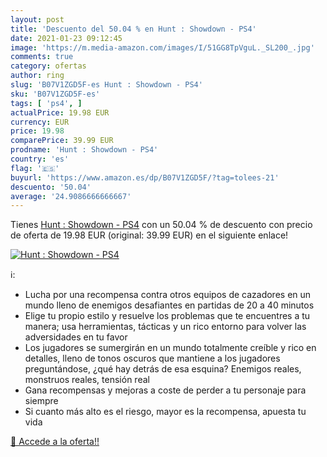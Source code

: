 ```yaml
---
layout: post
title: 'Descuento del 50.04 % en Hunt : Showdown - PS4'
date: 2021-01-23 09:12:45
image: 'https://m.media-amazon.com/images/I/51GG8TpVguL._SL200_.jpg'
comments: true
category: ofertas
author: ring
slug: 'B07V1ZGD5F-es Hunt : Showdown - PS4'
sku: 'B07V1ZGD5F-es'
tags: [ 'ps4', ]
actualPrice: 19.98 EUR
currency: EUR
price: 19.98
comparePrice: 39.99 EUR
prodname: 'Hunt : Showdown - PS4'
country: 'es'
flag: '🇪🇸'
buyurl: 'https://www.amazon.es/dp/B07V1ZGD5F/?tag=tolees-21'
descuento: '50.04'
average: '24.9086666666667'
---
```


Tienes [Hunt : Showdown - PS4](https://www.amazon.es/dp/B07V1ZGD5F/?tag=tolees-21) con un 50.04 % de descuento con precio de oferta de 19.98 EUR (original: 39.99 EUR) en el siguiente enlace!

[![Hunt : Showdown - PS4](https://m.media-amazon.com/images/I/51GG8TpVguL._SL200_.jpg)](https://www.amazon.es/dp/B07V1ZGD5F/?tag=tolees-21)

ℹ️:

- Lucha por una recompensa contra otros equipos de cazadores en un mundo lleno de enemigos desafiantes en partidas de 20 a 40 minutos
- Elige tu propio estilo y resuelve los problemas que te encuentres a tu manera; usa herramientas, tácticas y un rico entorno para volver las adversidades en tu favor
- Los jugadores se sumergirán en un mundo totalmente creíble y rico en detalles, lleno de tonos oscuros que mantiene a los jugadores preguntándose, ¿qué hay detrás de esa esquina? Enemigos reales, monstruos reales, tensión real
- Gana recompensas y mejoras a coste de perder a tu personaje para siempre
- Si cuanto más alto es el riesgo, mayor es la recompensa, apuesta tu vida

[🛒 Accede a la oferta!!](https://www.amazon.es/dp/B07V1ZGD5F/?tag=tolees-21)
